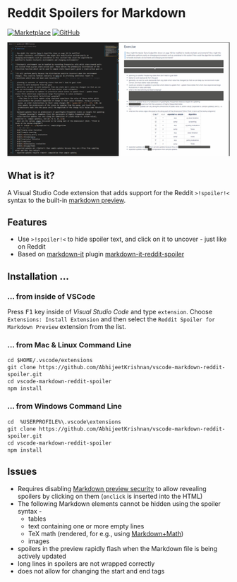 # Reddit Spoilers for Markdown

[![Marketplace](https://vsmarketplacebadge.apphb.com/version/AbhijeetKrishnan.markdown-reddit-spoiler.svg)](https://marketplace.visualstudio.com/items?itemName=AbhijeetKrishnan.markdown-reddit-spoiler)
[![GitHub](https://img.shields.io/github/license/AbhijeetKrishnan/vscode-markdown-reddit-spoiler)](https://github.com/AbhijeetKrishnan/vscode-markdown-reddit-spoiler/blob/main/LICENSE)

![Demo](/docs/demo.gif)
## What is it?

A Visual Studio Code extension that adds support for the Reddit `>!spoiler!<` syntax to the built-in
[markdown preview](https://code.visualstudio.com/docs/languages/markdown).

## Features

- Use `>!spoiler!<` to hide spoiler text, and click on it to uncover - just like on Reddit
- Based on [markdown-it](https://github.com/markdown-it/markdown-it) plugin [markdown-it-reddit-spoiler](https://github.com/iMrDJAi/markdown-it-reddit-spoiler)

## Installation ...

### ... from inside of VSCode

Press <kbd>F1</kbd> key inside of *Visual Studio Code* and type `extension`. Choose `Extensions: Install Extension` 
and then select the `Reddit Spoiler for Markdown Preview` extension from the list.

### ... from Mac & Linux Command Line
```
cd $HOME/.vscode/extensions
git clone https://github.com/AbhijeetKrishnan/vscode-markdown-reddit-spoiler.git
cd vscode-markdown-reddit-spoiler
npm install
```

### ... from Windows Command Line
```
cd  %USERPROFILE%\.vscode\extensions
git clone https://github.com/AbhijeetKrishnan/vscode-markdown-reddit-spoiler.git
cd vscode-markdown-reddit-spoiler
npm install
```

## Issues

- Requires disabling
[Markdown preview security](https://code.visualstudio.com/docs/languages/markdown#_markdown-preview-security)
to allow revealing spoilers by clicking on them (`onclick` is inserted into the HTML)
- The following Markdown elements cannot be hidden using the spoiler syntax -
  - tables
  - text containing one or more empty lines
  - TeX math (rendered, for e.g., using [Markdown+Math](https://marketplace.visualstudio.com/items?itemName=goessner.mdmath))
  - images
- spoilers in the preview rapidly flash when the Markdown file is being actively updated
- long lines in spoilers are not wrapped correctly
- does not allow for changing the start and end tags